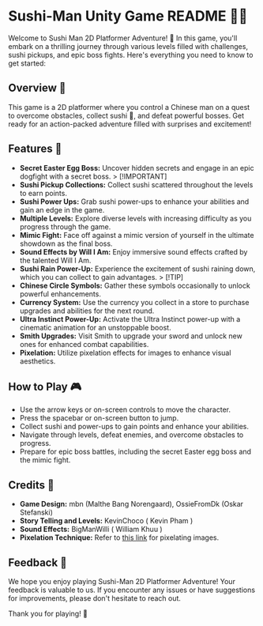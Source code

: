 # Sushi-Man Unity Game README 🍣🥢

Welcome to Sushi Man 2D Platformer Adventure! 🎉 In this game, you'll embark on a thrilling journey through various levels filled with challenges, sushi pickups, and epic boss fights. Here's everything you need to know to get started:

## Overview 🌟
This game is a 2D platformer where you control a Chinese man on a quest to overcome obstacles, collect sushi 🍣, and defeat powerful bosses. Get ready for an action-packed adventure filled with surprises and excitement!

## Features 🚀

- **Secret Easter Egg Boss:** Uncover hidden secrets and engage in an epic dogfight with a secret boss. > [!IMPORTANT]
- **Sushi Pickup Collections:** Collect sushi scattered throughout the levels to earn points.
- **Sushi Power Ups:** Grab sushi power-ups to enhance your abilities and gain an edge in the game.
- **Multiple Levels:** Explore diverse levels with increasing difficulty as you progress through the game.
- **Mimic Fight:** Face off against a mimic version of yourself in the ultimate showdown as the final boss.
- **Sound Effects by Will I Am:** Enjoy immersive sound effects crafted by the talented Will I Am.
- **Sushi Rain Power-Up:** Experience the excitement of sushi raining down, which you can collect to gain advantages. > [!TIP]
- **Chinese Circle Symbols:** Gather these symbols occasionally to unlock powerful enhancements.
- **Currency System:** Use the currency you collect in a store to purchase upgrades and abilities for the next round.
- **Ultra Instinct Power-Up:** Activate the Ultra Instinct power-up with a cinematic animation for an unstoppable boost.
- **Smith Upgrades:** Visit Smith to upgrade your sword and unlock new ones for enhanced combat capabilities.
- **Pixelation:** Utilize pixelation effects for images to enhance visual aesthetics.

## How to Play 🎮
- Use the arrow keys or on-screen controls to move the character.
- Press the spacebar or on-screen button to jump.
- Collect sushi and power-ups to gain points and enhance your abilities.
- Navigate through levels, defeat enemies, and overcome obstacles to progress.
- Prepare for epic boss battles, including the secret Easter egg boss and the mimic fight.

## Credits 🙌
- **Game Design:** mbn (Malthe Bang Norengaard), OssieFromDk (Oskar Stefanski)
- **Story Telling and Levels:** KevinChoco ( Kevin Pham )
- **Sound Effects:** BigManWilli ( William Khuu )
- **Pixelation Technique:** Refer to [this link](https://www.google.com/search?q=how+to+pixilate+something) for pixelating images.

## Feedback 📝
We hope you enjoy playing Sushi-Man 2D Platformer Adventure! Your feedback is valuable to us. If you encounter any issues or have suggestions for improvements, please don't hesitate to reach out.

Thank you for playing! 🎉
